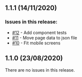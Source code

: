 ## 1.1.1 (14/11/2020) 


### Issues in this release:

* [#12](https://github.com/iamtomhewitt/website/issues/12) - Add component tests
* [#11](https://github.com/iamtomhewitt/website/issues/11) - Move page data to json file
* [#10](https://github.com/iamtomhewitt/website/issues/10) - Fit mobile screens



## 1.1.0 (23/08/2020) 


There are no issues in this release.